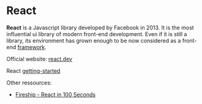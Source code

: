 # React

**React** is a Javascript library developed by Facebook in 2013. It is the most influential ui library of modern front-end development. Even if it is still a library, its environment has grown enough to be now considered as a front-end [framework](#framework).

Official website: [react.dev](https://react.dev/)

React [getting-started](https://react.dev/learn)

Other ressources:
- [Fireship - React in 100 Seconds](https://www.youtube.com/watch?v=Tn6-PIqc4UM)
